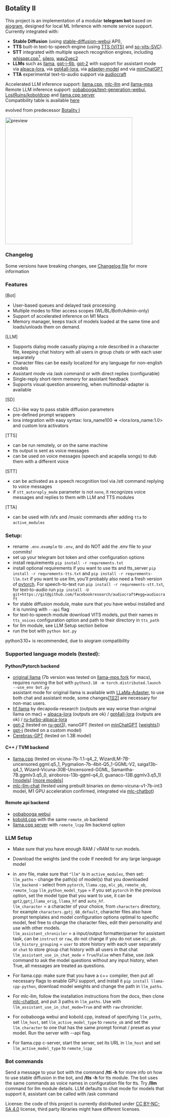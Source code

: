 ## Botality II  
  
This project is an implementation of a modular **telegram bot** based on [aiogram](https://github.com/aiogram/aiogram), designed for local ML Inference with remote service support. Currently integrated with:
-  **Stable Diffusion** (using [stable-diffusion-webui](https://github.com/AUTOMATIC1111/stable-diffusion-webui) API),
-  **TTS** built-in text-to-speech engine (using [TTS (VITS)](https://github.com/coqui-ai/TTS) and [so-vits-SVC](https://github.com/svc-develop-team/so-vits-svc/tree/4.0)).  
-  **STT** integrated with multiple speech recognition engines, including [whisper.cpp](https://github.com/ggerganov/whisper.cpp)[<sup>1</sup>](https://github.com/stlukey/whispercpp.py), [silero](https://github.com/snakers4/silero-models), [wav2vec2](https://ai.meta.com/blog/wav2vec-20-learning-the-structure-of-speech-from-raw-audio/)  
-  **LLMs** such as [llama](https://github.com/facebookresearch/llama), [gpt-j-6b](https://github.com/kingoflolz/mesh-transformer-jax#gpt-j-6b), [gpt-2](https://huggingface.co/gpt2) with support for assistant mode   
via [alpaca-lora](https://github.com/tloen/alpaca-lora), via [gpt4all-lora](https://github.com/nomic-ai/gpt4all#reproducibility), via [adapter-model](https://github.com/ZrrSkywalker/LLaMA-Adapter) and via [minChatGPT](https://github.com/ethanyanjiali/minChatGPT)  
- **TTA** experimental text-to-audio support via [audiocraft](https://github.com/facebookresearch/audiocraft)  

Accelerated LLM inference support: [llama.cpp](https://github.com/ggerganov/llama.cpp), [mlc-llm](https://github.com/mlc-ai/mlc-llm) and [llama-mps](https://github.com/remixer-dec/llama-mps/)  
Remote LLM inference support: [oobabooga/text-generation-webui](https://github.com/oobabooga/text-generation-webui/), [LostRuins/koboldcpp](https://github.com/LostRuins/koboldcpp) and [llama.cpp server](https://github.com/ggerganov/llama.cpp/tree/master/examples/server)  
Compatibility table is available [here](COMPATIBILITY.md)  
  
evolved from predecessor [Botality I](https://github.com/remixer-dec/ru-gpt3-telegram-bot)  

<img src="https://i.imgur.com/eCEcgCc.jpg" alt="preview" height="400">

### Changelog
Some versions have breaking changes, see [Changelog file](CHANGELOG.md) for more information
  

### Features
[Bot]
- User-based queues and delayed task processing
- Multiple modes to filter access scopes (WL/BL/Both/Admin-only)
- Support of accelerated inference on M1 Macs
- Memory manager, keeps track of models loaded at the same time and loads/unloads them on demand.

[LLM]
- Supports dialog mode casually playing a role described in a character file, keeping chat history with all users in group chats or with each user separately
- Character files can be easily localized for any language for non-english models
- Assistant mode via /ask command or with direct replies (configurable)
- Single-reply short-term memory for assistant feedback
- Supports visual question answering, when multimodal-adapter is available

[SD]
- CLI-like way to pass stable diffusion parameters
- pre-defined prompt wrappers
- lora integration with easy syntax: lora_name100 => &lt;lora:lora_name:1.0&gt; and custom lora activators

[TTS]
- can be run remotely, or on the same machine
- tts output is sent as voice messages
- can be used on voice messages (speech and acapella songs) to dub them with a different voice 

[STT]
- can be activated as a speech recognition tool via /stt command replying to voice messages  
- if `stt_autoreply_mode` parameter is not `none`, it recognizes voice messages and replies to them with LLM and TTS modules  

[TTA]
- can be used with /sfx and /music commands after adding `tta` to `active_modules`  
  
### Setup:
- rename `.env.example` to `.env`, and do NOT add the .env file to your commits! 
- set up your telegram bot token and other configuration options
- install requirements `pip install -r requrements.txt`
- install optional requirements if you want to use tts and tts_server `pip install -r requrements-tts.txt` and `pip install -r requrements-llm.txt` if you want to use llm, you'll probably also need a fresh version of [pytorch](https://pytorch.org/get-started/locally/). For speech-to-text run `pip install -r requrements-stt.txt`, for text-to-audio run `pip install -U git+https://git@github.com/facebookresearch/audiocraft#egg=audiocraft`
- for stable diffusion module, make sure that you have webui installed and it is running with `--api` flag
- for text-to-speech module download VITS models, put their names in `tts_voices` configuration option and path to their directory in `tts_path`
- for llm module, see LLM Setup section bellow
- run the bot with `python bot.py`  
  
python3.10+ is recommended, due to aiogram compatibility  
### Supported language models (tested):  
#### Python/Pytorch backend  
- [original llama](https://github.com/facebookresearch/llama/blob/main/example.py) (7b version was tested on [llama-mps fork](https://github.com/remixer-dec/llama-mps/tree/multimodal-adapter) for macs), requires running the bot with `python3.10 -m torch.distributed.launch --use_env bot.py`  
assistant mode for original llama is available with [LLaMa-Adapter](https://github.com/ZrrSkywalker/LLaMA-Adapter), to use both chat and assistant mode, some changes[[1]](https://github.com/remixer-dec/llama-mps/commit/a9b319a927461e4d9b5d74789b3b4a079cb90620)[[2]](https://github.com/remixer-dec/llama-mps/commit/74e9734eefaba721d03974924d0a43175237f32c) are necessary for non-mac users.
- [hf llama](https://huggingface.co/decapoda-research/llama-7b-hf/tree/main) by decapoda-research (outputs are way worse than original llama on mac) + [alpaca-lora](https://github.com/tloen/alpaca-lora) (outputs are ok) / [gpt4all-lora](https://github.com/nomic-ai/gpt4all#reproducibility) (outputs are ok) / [ru-turbo-alpaca-lora](https://huggingface.co/IlyaGusev/llama_7b_ru_turbo_alpaca_lora)
- [gpt-2](https://huggingface.co/gpt2) (tested on [ru-gpt3](https://github.com/ai-forever/ru-gpts)), nanoGPT (tested on [minChatGPT](https://github.com/ethanyanjiali/minChatGPT) [[weights](https://huggingface.co/ethanyanjiali/minChatGPT/blob/main/final_ppo_model_gpt2medium.pt)])
- [gpt-j](https://github.com/kingoflolz/mesh-transformer-jax#gpt-j-6b) (tested on a custom model)
- [Cerebras-GPT](https://github.com/Cerebras/modelzoo) (tested on 1.3B model)
  
#### C++ / TVM backend  
- [llama.cpp](https://github.com/abetlen/llama-cpp-python) (tested on vicuna-7b-1.1-q4_2, WizardLM-7B-uncensored.ggml.q5_1, Pygmalion-7b-4bit-Q5_1-GGML-V2, saiga13b-q4_1, Wizard-Vicuna-30B-Uncensored-GGML, Samantha-7B.ggmlv3.q5_0, airoboros-13b-ggml-q4_0, guanaco-13B.ggmlv3.q5_1)[[models](https://github.com/nomic-ai/gpt4all-chat#manual-download-of-models)] [[more models](https://huggingface.co/models?sort=downloads&search=ggml)]
- [mlc-llm-chat](https://mlc.ai/mlc-llm/#windows-linux-mac) (tested using prebuilt binaries on demo-vicuna-v1-7b-int3 model, M1 GPU acceleration confirmed, integrated via [mlc-chatbot](https://github.com/XinyuSun/mlc-chatbot))
  
#### Remote api backend  
- [oobabooga webui](https://github.com/oobabooga/text-generation-webui/) 
- [kobold.cpp](https://github.com/LostRuins/koboldcpp/) with the same `remote_ob` backend
- [llama.cpp server](https://github.com/ggerganov/llama.cpp/tree/master/examples/server) with `remote_lcpp` llm backend option  


### LLM Setup
- Make sure that you have enough RAM / vRAM to run models.
- Download the weights (and the code if needed) for any large language model
- in .env file, make sure that `"llm"` is in `active_modules`, then set:  
`llm_paths` - change the path(s) of model(s) that you downloaded  
`llm_backend` - select from `pytorch`, `llama.cpp`, `mlc_pb`, `remote_ob`, `remote_lcpp`
`llm_python_model_type` = if you set `pytorch` in the previous option, set the model type that you want to use, it can be `gpt2`,`gptj`,`llama_orig`, `llama_hf` and `auto_hf`.  
`llm_character` = a character of your choice, from `characters` directory, for example `characters.gptj_6B_default`, character files also have prompt templates and model configuration options optimal to specific model, feel free to change the character files, edit their personality and use with other models.  
`llm_assistant_chronicler` = a input/output formatter/parser for assistant task, can be `instruct` or `raw`, do not change if you do not use `mlc_pb`.  
`llm_history_grouping` = `user` to store history with each user separately or `chat` to store group chat history with all users in that chat  
`llm_assistant_use_in_chat_mode` = `True`/`False` when False, use /ask command to ask the model questions without any input history, when True, all messages are treated as questions.  
  
- For llama.cpp: make sure that you have a c++ compiler, then put all necessary flags to enable GPU support, and install it `pip install llama-cpp-python`, download model weights and change the path in `llm_paths`.
- For mlc-llm, follow the installation instructions from the docs, then clone [mlc-chatbot](https://github.com/XinyuSun/mlc-chatbot), and put 3 paths in `llm_paths`. Use with `llm_assistant_use_in_chat_mode=True` and with `raw` chronicler.  
- For oobabooga webui and kobold.cpp, instead of specifying `llm_paths`, set `llm_host`, set `llm_active_model_type` to `remote_ob` and set the `llm_character` to one that has the same prompt format / preset as your model. Run the server with --api flag.
- For llama.cpp c-server, start the server, set its URL in `llm_host` and set `llm_active_model_type` to `remote_lcpp`
  
  
### Bot commands
Send a message to your bot with the command **/tti -h** for more info on how to use stable diffusion in the bot, and **/tts -h** for tts module. The bot uses the same commands as voice names in configuration file for tts. Try **/llm** command for llm module details. LLM defaults to chat mode for models that support it, assistant can be called with /ask command
  
License: the code of this project is currently distributed under [CC BY-NC-SA 4.0](https://creativecommons.org/licenses/by-nc-sa/4.0/) license, third party libraries might have different licenses.